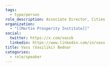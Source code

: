 ```yaml
---
tags:
  - type/person
role_description: Associate Director, Cities
organization:
  - "[[Martin Prosperity Institute]]"
social:
  twitter: https://x.com/vassb
  linkedin: https://www.linkedin.com/in/vass
title: Vass (Vasiliki) Bednar
categories:
  - role/speaker
---
```

